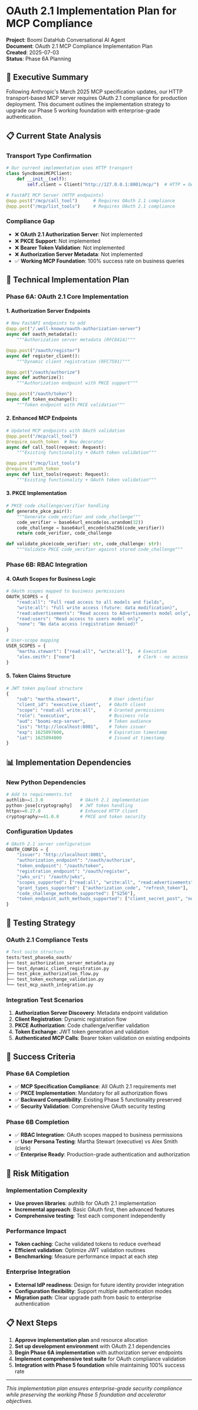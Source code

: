 # OAuth 2.1 Implementation Plan for MCP Compliance

**Project**: Boomi DataHub Conversational AI Agent  
**Document**: OAuth 2.1 MCP Compliance Implementation Plan  
**Created**: 2025-07-03  
**Status**: Phase 6A Planning

## 🎯 **Executive Summary**

Following Anthropic's March 2025 MCP specification updates, our HTTP transport-based MCP server requires OAuth 2.1 compliance for production deployment. This document outlines the implementation strategy to upgrade our Phase 5 working foundation with enterprise-grade authentication.

## 📋 **Current State Analysis**

### **Transport Type Confirmation**
```python
# Our current implementation uses HTTP transport
class SyncBoomiMCPClient:
    def __init__(self):
        self.client = Client("http://127.0.0.1:8001/mcp/")  # HTTP = OAuth 2.1 Required

# FastAPI MCP Server (HTTP endpoints)
@app.post("/mcp/call_tool")      # Requires OAuth 2.1 compliance
@app.post("/mcp/list_tools")     # Requires OAuth 2.1 compliance
```

### **Compliance Gap**
- ❌ **OAuth 2.1 Authorization Server**: Not implemented
- ❌ **PKCE Support**: Not implemented  
- ❌ **Bearer Token Validation**: Not implemented
- ❌ **Authorization Server Metadata**: Not implemented
- ✅ **Working MCP Foundation**: 100% success rate on business queries

## 🔧 **Technical Implementation Plan**

### **Phase 6A: OAuth 2.1 Core Implementation**

#### **1. Authorization Server Endpoints**
```python
# New FastAPI endpoints to add
@app.get("/.well-known/oauth-authorization-server")
async def oauth_metadata():
    """Authorization server metadata (RFC8414)"""

@app.post("/oauth/register")  
async def register_client():
    """Dynamic client registration (RFC7591)"""

@app.get("/oauth/authorize")
async def authorize():
    """Authorization endpoint with PKCE support"""

@app.post("/oauth/token")
async def token_exchange():
    """Token endpoint with PKCE validation"""
```

#### **2. Enhanced MCP Endpoints**
```python
# Updated MCP endpoints with OAuth validation
@app.post("/mcp/call_tool")
@require_oauth_token  # New decorator
async def call_tool(request: Request):
    """Existing functionality + OAuth token validation"""

@app.post("/mcp/list_tools")  
@require_oauth_token
async def list_tools(request: Request):
    """Existing functionality + OAuth token validation"""
```

#### **3. PKCE Implementation**
```python
# PKCE code challenge/verifier handling
def generate_pkce_pair():
    """Generate code_verifier and code_challenge"""
    code_verifier = base64url_encode(os.urandom(32))
    code_challenge = base64url_encode(sha256(code_verifier))
    return code_verifier, code_challenge

def validate_pkce(code_verifier: str, code_challenge: str):
    """Validate PKCE code_verifier against stored code_challenge"""
```

### **Phase 6B: RBAC Integration**

#### **4. OAuth Scopes for Business Logic**
```python
# OAuth scopes mapped to business permissions
OAUTH_SCOPES = {
    "read:all": "Full read access to all models and fields",
    "write:all": "Full write access (future: data modification)",
    "read:advertisements": "Read access to Advertisements model only",
    "read:users": "Read access to users model only",
    "none": "No data access (registration denied)"
}

# User-scope mapping
USER_SCOPES = {
    "martha.stewart": ["read:all", "write:all"],  # Executive
    "alex.smith": ["none"]                        # Clerk - no access
}
```

#### **5. Token Claims Structure**
```python
# JWT token payload structure
{
    "sub": "martha.stewart",           # User identifier
    "client_id": "executive_client",   # OAuth client
    "scope": "read:all write:all",     # Granted permissions
    "role": "executive",               # Business role
    "aud": "boomi-mcp-server",         # Token audience
    "iss": "http://localhost:8001",    # Token issuer
    "exp": 1625097600,                 # Expiration timestamp
    "iat": 1625094000                  # Issued at timestamp
}
```

## 📊 **Implementation Dependencies**

### **New Python Dependencies**
```python
# Add to requirements.txt
authlib>=1.3.0              # OAuth 2.1 implementation
python-jose[cryptography]   # JWT token handling
httpx>=0.27.0               # Enhanced HTTP client  
cryptography>=41.0.0        # PKCE and token security
```

### **Configuration Updates**
```python
# OAuth 2.1 server configuration
OAUTH_CONFIG = {
    "issuer": "http://localhost:8001",
    "authorization_endpoint": "/oauth/authorize",
    "token_endpoint": "/oauth/token", 
    "registration_endpoint": "/oauth/register",
    "jwks_uri": "/oauth/jwks",
    "scopes_supported": ["read:all", "write:all", "read:advertisements", "read:users"],
    "grant_types_supported": ["authorization_code", "refresh_token"],
    "code_challenge_methods_supported": ["S256"],
    "token_endpoint_auth_methods_supported": ["client_secret_post", "none"]
}
```

## 🧪 **Testing Strategy**

### **OAuth 2.1 Compliance Tests**
```python
# Test suite structure
tests/test_phase6a_oauth/
├── test_authorization_server_metadata.py
├── test_dynamic_client_registration.py  
├── test_pkce_authorization_flow.py
├── test_token_exchange_validation.py
└── test_mcp_oauth_integration.py
```

### **Integration Test Scenarios**
1. **Authorization Server Discovery**: Metadata endpoint validation
2. **Client Registration**: Dynamic registration flow
3. **PKCE Authorization**: Code challenge/verifier validation
4. **Token Exchange**: JWT token generation and validation
5. **Authenticated MCP Calls**: Bearer token validation on existing endpoints

## 🎯 **Success Criteria**

### **Phase 6A Completion**
- ✅ **MCP Specification Compliance**: All OAuth 2.1 requirements met
- ✅ **PKCE Implementation**: Mandatory for all authorization flows  
- ✅ **Backward Compatibility**: Existing Phase 5 functionality preserved
- ✅ **Security Validation**: Comprehensive OAuth security testing

### **Phase 6B Completion**  
- ✅ **RBAC Integration**: OAuth scopes mapped to business permissions
- ✅ **User Persona Testing**: Martha Stewart (executive) vs Alex Smith (clerk)
- ✅ **Enterprise Ready**: Production-grade authentication and authorization

## 🚨 **Risk Mitigation**

### **Implementation Complexity**
- **Use proven libraries**: authlib for OAuth 2.1 implementation
- **Incremental approach**: Basic OAuth first, then advanced features
- **Comprehensive testing**: Test each component independently

### **Performance Impact**
- **Token caching**: Cache validated tokens to reduce overhead
- **Efficient validation**: Optimize JWT validation routines
- **Benchmarking**: Measure performance impact at each step

### **Enterprise Integration**
- **External IdP readiness**: Design for future identity provider integration
- **Configuration flexibility**: Support multiple authentication modes
- **Migration path**: Clear upgrade path from basic to enterprise authentication

## 📋 **Next Steps**

1. **Approve implementation plan** and resource allocation
2. **Set up development environment** with OAuth 2.1 dependencies
3. **Begin Phase 6A implementation** with authorization server endpoints
4. **Implement comprehensive test suite** for OAuth compliance validation
5. **Integration with Phase 5 foundation** while maintaining 100% success rate

---

*This implementation plan ensures enterprise-grade security compliance while preserving the working Phase 5 foundation and accelerator objectives.*